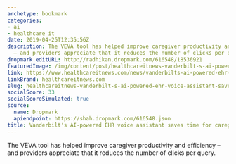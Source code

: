 ```yaml
---
archetype: bookmark
categories:
- ai
- healthcare it
date: 2019-04-25T12:35:56Z
description: The VEVA tool has helped improve caregiver productivity and efficiency
  – and providers appreciate that it reduces the number of clicks per query.
dropmark.editURL: http://radhikan.dropmark.com/616548/18536921
featuredImage: /img/content/post/healthcareitnews-vanderbilt-s-ai-powered-ehr-voice-assistant-saves-time-for-caregivers.jpg
link: https://www.healthcareitnews.com/news/vanderbilts-ai-powered-ehr-voice-assistant-saves-time-caregivers
linkBrand: healthcareitnews.com
slug: healthcareitnews-vanderbilt-s-ai-powered-ehr-voice-assistant-saves-time-for-caregivers
socialScore: 33
socialScoreSimulated: true
source:
  name: Dropmark
  apiendpoint: https://shah.dropmark.com/616548.json
title: Vanderbilt's AI-powered EHR voice assistant saves time for caregivers
---
```

The VEVA tool has helped improve caregiver productivity and efficiency – and providers appreciate that it reduces the number of clicks per query.